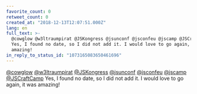```yaml
---
favorite_count: 0
retweet_count: 0
created_at: "2018-12-13T12:07:51.000Z"
lang: en
full_text: >-
  @cowglow @w3ltraumpirat @JSKongress @jsunconf @jsconfeu @jscamp @JSCraftCamp
  Yes, I found no date, so I did not add it. I would love to go again, it was
  amazing!
in_reply_to_status_id: "1073165083650461696"
---
```


[@cowglow](https://twitter.com/cowglow)
[@w3ltraumpirat](https://twitter.com/w3ltraumpirat)
[@JSKongress](https://twitter.com/JSKongress)
[@jsunconf](https://twitter.com/jsunconf)
[@jsconfeu](https://twitter.com/jsconfeu) [@jscamp](https://twitter.com/jscamp)
[@JSCraftCamp](https://twitter.com/JSCraftCamp) Yes, I found no date, so I did
not add it. I would love to go again, it was amazing!
